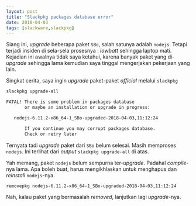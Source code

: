 ```yaml
---
layout: post
title: "Slackpkg packages database error"
date: 2018-04-03
tags: [slackware,slackpkg]
---
```


Siang ini, _upgrade_ beberapa paket <code>SBo</code>, salah satunya adalah <code>nodejs</code>. Tetapi terjadi insiden di sela-sela prosesnya : _lowbatt_ sehingga laptop mati. Kejadian ini awalnya tidak saya ketahui, karena banyak paket yang di-_upgrade_ sehingga lama kemudian saya tinggal mengerjakan pekerjaan yang lain.

Singkat cerita, saya ingin _upgrade_ paket-paket _official_ melalui <code>slackpkg</code>

```bash
slackpkg upgrade-all

FATAL! There is some problem in packages database
       or maybe an installation or upgrade in progress:

   nodejs-6.11.2-x86_64-1_SBo-upgraded-2018-04-03,11:12:24

       If you continue you may corrupt packages database.
       Check or retry later
```

Ternyata tadi _upgrade_ paket dari <code>SBo</code> belum selesai. Masih memproses <code>nodejs</code>. Ini terlihat dari _output_ <code>slackpkg upgrade-all</code> di atas.

Yah memang, paket <code>nodejs</code> belum sempurna ter-_upgrade_. Padahal _compile_-nya lama. Apa boleh buat, harus mengikhlaskan untuk menghapus dan _reinstall_ <code>nodejs</code>-nya.

```bash
removepkg nodejs-6.11.2-x86_64-1_SBo-upgraded-2018-04-03,11:12:24
```

Nah, kalau paket yang bermasalah _removed_, lanjutkan lagi _upgrade_-nya.



